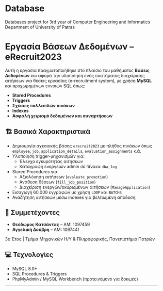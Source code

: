# Database
Databases project for 3rd year of Computer Engineering and Informatics Department of University of Patras

# Εργασία Βάσεων Δεδομένων – eRecruit2023

Αυτή η εργασία πραγματοποιήθηκε στο πλαίσιο του μαθήματος **Βάσεις Δεδομένων** και αφορά την υλοποίηση ενός συστήματος διαχείρισης αιτήσεων για θέσεις εργασίας (e-recruitment system), με χρήση **MySQL** και προχωρημένων εννοιών SQL όπως:

- **Stored Procedures**
- **Triggers**
- **Σχέσεις πολλαπλών πινάκων**
- **Indexes**
- **Ασφαλή χειρισμό δεδομένων και συναρτήσεων**

## 🏗️ Βασικά Χαρακτηριστικά

- Δημιουργία σχεσιακής βάσης `erecruit2023` με πλήθος πινάκων όπως `employee`, `job`, `application_details`, `evaluation_assignments` κ.ά.
- Υλοποίηση trigger-μηχανισμών για:
  - Έλεγχο εγκυρότητας αιτήσεων
  - Καταγραφή ενεργειών admin σε πίνακα `dba_log`
- Stored Procedures για:
  - Αξιολόγηση αιτήσεων (`evaluate_promotion`)
  - Ανάθεση θέσεων (`fill_job_position`)
  - Διαχείριση ενεργών/ακυρωμένων αιτήσεων (`ManageApplication`)
- Εισαγωγή 60.000 εγγραφών με χρήση `LOOP` και `BATCHS`
- Αναζήτηση αιτήσεων μέσω indexes για βελτιωμένη απόδοση

## 👥 Συμμετέχοντες

- **Θεόδωρος Κατσάντας** – ΑΜ: 1097459  
- **Αγγελική Δούβρη** – ΑΜ: 1097441  

3ο Έτος | Τμήμα Μηχανικών Η/Υ & Πληροφορικής, Πανεπιστήμιο Πατρών

## 💻 Τεχνολογίες

- MySQL 8.0+
- SQL Procedures & Triggers
- PhpMyAdmin / MySQL Workbench (προτεινόμενο για δοκιμές)

---


